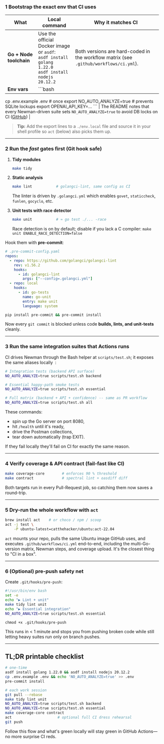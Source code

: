 ### 1  Bootstrap the exact env that CI uses

| What                                                         | Local command                                                                                                     | Why it matches CI                                                                     |
| ------------------------------------------------------------ | ----------------------------------------------------------------------------------------------------------------- | ------------------------------------------------------------------------------------- |
| **Go + Node toolchain**                                      | Use the official Docker image or `asdf`:<br>`asdf install golang 1.22.0`<br>`asdf install nodejs 20.12.2`         | Both versions are hard-coded in the workflow matrix (see `.github/workflows/ci.yml`). |
| **Env vars**                                                 | ```bash
cp .env.example .env            # once
export NO_AUTO_ANALYZE=true      # prevents SQLite lockups
export OPENAI_API_KEY=…
``` | The README notes that every Newman-driven suite sets `NO_AUTO_ANALYZE=true` to avoid DB locks on CI ([GitHub][1]) |

> **Tip:** Add the export lines to a `./env.local` file and source it in your shell profile so `act` (below) also picks them up.

---

### 2  Run the *fast* gates first (Git hook safe)

1. **Tidy modules**

   ```bash
   make tidy
   ```
2. **Static analysis**

   ```bash
   make lint           # golangci-lint, same config as CI
   ```

   The linter is driven by `.golangci.yml` which enables `govet`, `staticcheck`, `funlen`, `gocyclo`, etc.
3. **Unit tests with race detector**

   ```bash
   make unit           # ≈ go test ./... -race
   ```

   Race detection is on by default; disable if you lack a C compiler:
   `make unit ENABLE_RACE_DETECTION=false`

Hook them with **pre-commit**:

```yaml
# .pre-commit-config.yaml
repos:
  - repo: https://github.com/golangci/golangci-lint
    rev: v1.56.2
    hooks:
      - id: golangci-lint
        args: ["--config=.golangci.yml"]
  - repo: local
    hooks:
      - id: go-tests
        name: go-unit
        entry: make unit
        language: system
```

```bash
pip install pre-commit && pre-commit install
```

Now every `git commit` is blocked unless code **builds, lints, and unit-tests** cleanly.

---

### 3  Run the same integration suites that Actions runs

CI drives Newman through the Bash helper at `scripts/test.sh`; it exposes the same aliases locally :

```bash
# Integration tests (backend API surface)
NO_AUTO_ANALYZE=true scripts/test.sh backend

# Essential happy-path smoke tests
NO_AUTO_ANALYZE=true scripts/test.sh essential

# Full matrix (backend + API + confidence) -- same as PR workflow
NO_AUTO_ANALYZE=true scripts/test.sh all
```

These commands:

* spin up the Go server on port 8080,
* hit `/health` until it's ready,
* drive the Postman collections,
* tear down automatically (trap EXIT).

If they fail locally they'll fail on CI for exactly the same reason.

---

### 4  Verify coverage & API contract (fail-fast like CI)

```bash
make coverage-core        # enforces 90 % threshold 
make contract             # spectral lint + oasdiff diff
```

Both targets run in every Pull-Request job, so catching them now saves a round-trip.

---

### 5  Dry-run the whole workflow with **`act`**

```bash
brew install act    # or choco / npm / scoop
act -j test \
    -P ubuntu-latest=catthehacker/ubuntu:act-22.04
```

`act` mounts your repo, pulls the same Ubuntu image GitHub uses, and executes `.github/workflows/ci.yml` end-to-end, including the multi-Go-version matrix, Newman steps, and coverage upload. It's the closest thing to "CI in a box".

---

### 6  (Optional) pre-push safety net

Create `.git/hooks/pre-push`:

```bash
#!/usr/bin/env bash
set -e
echo "▶ Lint + unit"
make tidy lint unit
echo "▶ Essential integration"
NO_AUTO_ANALYZE=true scripts/test.sh essential
```

`chmod +x .git/hooks/pre-push`

This runs in < 1 minute and stops you from pushing broken code while still letting heavy suites run only on branch pushes.

---

## TL;DR printable checklist

```bash
# one-time
asdf install golang 1.22.0 && asdf install nodejs 20.12.2
cp .env.example .env && echo 'NO_AUTO_ANALYZE=true' >> .env
pre-commit install

# each work session
git pull --rebase
make tidy lint unit
NO_AUTO_ANALYZE=true scripts/test.sh backend
NO_AUTO_ANALYZE=true scripts/test.sh essential
make coverage-core contract
act                     # optional full CI dress rehearsal
git push
```

Follow this flow and what's green locally will stay green in GitHub Actions—no more surprise CI reds.

[1]: https://github.com/alexandru-savinov/BalancedNewsGo "GitHub - alexandru-savinov/BalancedNewsGo" 